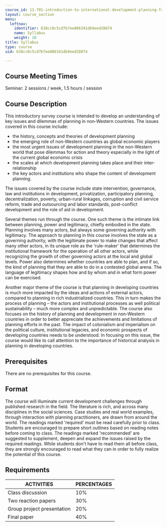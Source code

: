 ```yaml
---
course_id: 11-701-introduction-to-international-development-planning-fall-2011
layout: course_section
menu:
  leftnav:
    identifier: 638cc0c5cd7b7ee886341db9eed28874
    name: Syllabus
    weight: 10
title: Syllabus
type: course
uid: 638cc0c5cd7b7ee886341db9eed28874

---
```


Course Meeting Times
--------------------

Seminar: 2 sessions / week, 1.5 hours / session

Course Description
------------------

This introductory survey course is intended to develop an understanding of key issues and dilemmas of planning in non-Western countries. The issues covered in this course include:

*   the history, concepts and theories of development planning
*   the emerging role of non-Western countries as global economic players
*   the most urgent issues of development planning in the non-Western world that pose dilemmas for action and theory especially in the light of the current global economic crisis
*   the scales at which development planning takes place and their inter-relationship
*   the key actors and institutions who shape the content of development planning.

The issues covered by the course include state intervention, governance, law and institutions in development, privatization, participatory planning, decentralization, poverty, urban-rural linkages, corruption and civil service reform, trade and outsourcing and labor standards, post-conflict development and the role of aid in development.

Several themes run through the course. One such theme is the intimate link between planning, power and legitimacy, chiefly embodied in the state. Planning involves many actors, but always some governing authority with legitimacy. The approach to planning in this course involves the state as a governing authority, with the legitimate power to make changes that affect many other actors, in its unique role as the 'rule-maker' that determines the institutional framework for the operation of all other actors, while recognizing the growth of other governing actors at the local and global levels. Power also determines whether countries are able to plan, and if so, the kind of planning that they are able to do in a contested global arena. The language of legitimacy shapes how and by whom and in what form power can be exercised.

Another major theme of the course is that planning in developing countries is much more impacted by the ideas and actions of external actors, compared to planning in rich industrialized countries. This in turn makes the process of planning – the actors and institutional processes as well political sustainability – much more complex and unpredictable. The course also focuses on the history of planning and development in non-Western countries in order to better appreciate the achievements and limitations of planning efforts in the past. The impact of colonialism and imperialism on the political culture, institutional legacies, and economic prospects of developing countries needs to be understood. In focusing on this issue, the course would like to call attention to the importance of historical analysis in planning in developing countries.

Prerequisites
-------------

There are no prerequisites for this course.

Format
------

The course will illuminate current development challenges through published research in the field. The literature is rich, and across many disciplines in the social sciences. Case studies and real world examples, through interaction with planning practitioners, are drawn from around the world. The readings marked 'required' must be read carefully prior to class. Students are encouraged to prepare short outlines based on reading notes before coming to class. The readings marked 'recommended' are suggested to supplement, deepen and expand the issues raised by the required readings. While students don't have to read them all before class, they are strongly encouraged to read what they can in order to fully realize the potential of this course.

Requirements
------------

| ACTIVITIES | PERCENTAGES |
| --- | --- |
| Class discussion | 10% |
| Two reaction papers | 30% |
| Group project presentation | 20% |
| Final paper | 40%